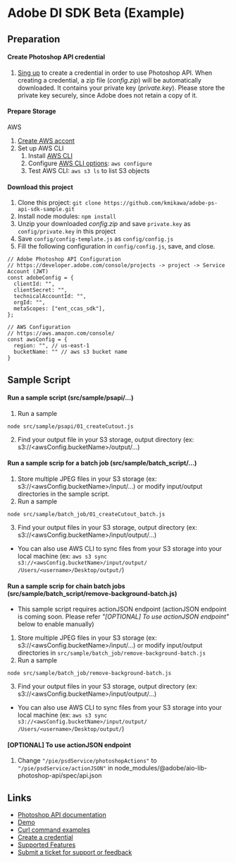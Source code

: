 # Adobe DI SDK Beta (Example)

## Preparation

#### Create Photoshop API credential

1. [Sing up](https://developer.adobe.com/photoshop/api/signup/?ref=signup) to create a credential in order to use Photoshop API. When creating a credential, a zip file (*config.zip*) will be automatically downloaded. It contains your private key (*private.key*).  Please store the private key securely, since Adobe does not retain a copy of it.

#### Prepare Storage

AWS

1. [Create AWS accont](https://docs.aws.amazon.com/rekognition/latest/dg/setting-up.html)
1. Set up AWS CLI
   1. Install [AWS CLI](https://docs.aws.amazon.com/cli/latest/userguide/getting-started-install.html)
   1. Configure [AWS CLI options](https://docs.aws.amazon.com/cli/latest/reference/:configure/): `aws configure`
   1. Test AWS CLI: `aws s3 ls` to list S3 objects

#### Download this project

1. Clone this project: `git clone https://github.com/kmikawa/adobe-ps-api-sdk-sample.git`
1. Install node modules: `npm install`
1. Unzip your downloaded *config.zip* and save `private.key` as `config/private.key` in this project
1. Save `config/config-template.js` as `config/config.js`
1. Fill the following configuration in `config/config.js`, save, and close.
```
// Adobe Photoshop API Configuration
// https://developer.adobe.com/console/projects -> project -> Service Account (JWT)
const adobeConfig = {
  clientId: "",
  clientSecret: "",
  technicalAccountId: "",
  orgId: "",
  metaScopes: ["ent_ccas_sdk"],
};
```
```
// AWS Configuration
// https://aws.amazon.com/console/
const awsConfig = {
  region: "", // us-east-1
  bucketName: "" // aws s3 bucket name
}
```

## Sample Script
#### Run a sample script (src/sample/psapi/...)
1. Run a sample
```
node src/sample/psapi/01_createCutout.js
```
2. Find your output file in your S3 storage, output directory (ex: s3://<awsConfig.bucketName>/output/...)

#### Run a sample scrip for a batch job (src/sample/batch_script/...)
1. Store multiple JPEG files in your S3 storage (ex: s3://<awsConfig.bucketName>/input/...) or modify input/output directories in the sample script.
2. Run a sample
```
node src/sample/batch_job/01_createCutout_batch.js
```
3. Find your output files in your S3 storage, output directory (ex: s3://<awsConfig.bucketName>/input/output/...)
* You can also use AWS CLI to sync files from your S3 storage into your local machine (ex: `aws s3 sync s3://<awsConfig.bucketName>/input/output/ /Users/<username>/Desktop/output/`)

#### Run a sample scrip for chain batch jobs (src/sample/batch_script/remove-background-batch.js)
* This sample script requires actionJSON endpoint (actionJSON endpoint is coming soon. Please refer *"[OPTIONAL] To use actionJSON endpoint"* below to enable manually)
1. Store multiple JPEG files in your S3 storage (ex: s3://<awsConfig.bucketName>/input/...) or modify input/output directories in `src/sample/batch_job/remove-background-batch.js`
2. Run a sample
```
node src/sample/batch_job/remove-background-batch.js
```
3. Find your output files in your S3 storage, output directory (ex: s3://<awsConfig.bucketName>/input/output/...)
* You can also use AWS CLI to sync files from your S3 storage into your local machine (ex: `aws s3 sync s3://<awsConfig.bucketName>/input/output/ /Users/<username>/Desktop/output/`)

#### [OPTIONAL] To use actionJSON endpoint

1. Change `"/pie/psdService/photoshopActions"` to `"/pie/psdService/actionJSON"` in node_modules/@adobe/aio-lib-photoshop-api/spec/api.json

## Links

- [Photoshop API documentation](https://developer.adobe.com/photoshop/photoshop-api-docs/api/)
- [Demo](https://developer.adobe.com/photoshop/api/)
- [Curl command examples](https://developer.adobe.com/photoshop/photoshop-api-docs/code-sample/)
- [Create a credential](https://developer.adobe.com/photoshop/api/signup/?ref=signup)
- [Supported Features](https://developer.adobe.com/photoshop/photoshop-api-docs/features/)
- [Submit a ticket for support or feedback](https://psd-services.zendesk.com/hc/en-us/requests/new)

<!-- 

#### [OPTIONAL] To use actionJSON

1. Change `"/pie/psdService/photoshopActions"` to `"/pie/psdService/actionJSON"` in node_modules/@adobe/aio-lib-photoshop-api/spec/api.json

#### [OPTIONAL] Refine Results

1. npx webpack ./src/component/s3.js --mode development --target web --no-devtool -o ./public
// node s3.js

1. open public/index.html

#### [OPTIONAL] Create your node project from scratch

1. npm init

1. npm install @adobe/aio-lib-photoshop-api
   https://github.com/adobe/aio-lib-photoshop-api

1. npm install @adobe/jwt-auth
   https://www.npmjs.com/package/@adobe/jwt-auth

1. npm install aws-sdk
   https://docs.aws.amazon.com/sdk-for-javascript/v2/developer-guide/installing-jssdk.html

-->